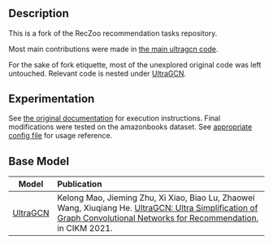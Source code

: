 # 
## Description

This is a fork of the RecZoo recommendation tasks repository.

Most main contributions were made in [the main ultragcn code](./matching/gnn/UltraGCN/main.py).

For the sake of fork etiquette, most of the unexplored original code was left untouched. Relevant code is nested under [UltraGCN](./matching/gnn/UltraGCN).

## Experimentation

See [the original documentation](./matching/gnn/UltraGCN/README.md) for execution instructions.
Final modifications were tested on the amazonbooks dataset. See [appropriate config file](./matching/gnn/UltraGCN/config/ultragcn_amazonbooks_m1.ini) for usage reference.

## Base Model

|                 Model                  | Publication                                                                                                                                                                                                                                       
|:--------------------------------------:|:-------------------------------------------------------------------------------------------------------------------------------------------------------------------------------
|    [UltraGCN](https://github.com/reczoo/RecZoo/tree/main/matching/gnn/UltraGCN) | Kelong Mao, Jieming Zhu, Xi Xiao, Biao Lu, Zhaowei Wang, Xiuqiang He. [UltraGCN: Ultra Simplification of Graph Convolutional Networks for Recommendation](https://arxiv.org/pdf/2110.15114.pdf), in CIKM 2021.                                                              

